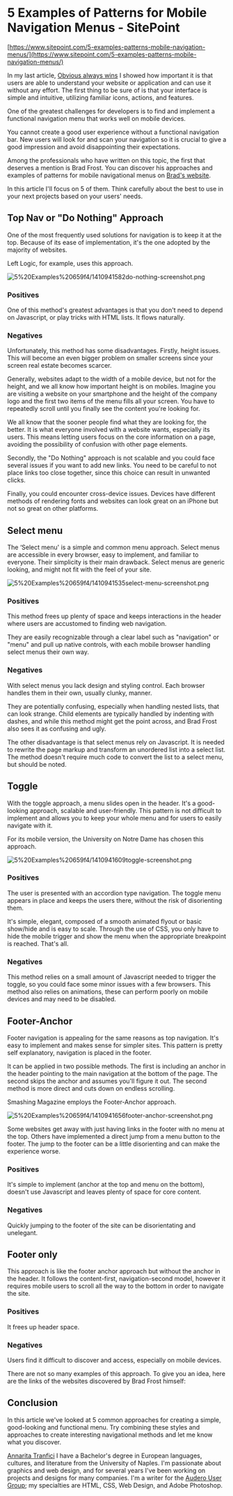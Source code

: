 # 5 Examples of Patterns for Mobile Navigation Menus - SitePoint

[https://www.sitepoint.com/5-examples-patterns-mobile-navigation-menus/](https://www.sitepoint.com/5-examples-patterns-mobile-navigation-menus/)

In my last article, [Obvious always wins](https://www.sitepoint.com/obvious-design-always-wins/) I showed how important it is that users are able to understand your website or application and can use it without any effort. The first thing to be sure of is that your interface is simple and intuitive, utilizing familiar icons, actions, and features.

One of the greatest challenges for developers is to find and implement a functional navigation menu that works well on mobile devices.

You cannot create a good user experience without a functional navigation bar. New users will look for and scan your navigation so it is crucial to give a good impression and avoid disappointing their expectations.

Among the professionals who have written on this topic, the first that deserves a mention is Brad Frost. You can discover his approaches and examples of patterns for mobile navigational menus on [Brad's website](http://bradfrostweb.com/blog/web/responsive-nav-patterns/#footer-only).

In this article I'll focus on 5 of them. Think carefully about the best to use in your next projects based on your users' needs.

## Top Nav or "Do Nothing" Approach

One of the most frequently used solutions for navigation is to keep it at the top. Because of its ease of implementation, it's the one adopted by the majority of websites.

Left Logic, for example, uses this approach.

![5%20Examples%20659f4/1410941582do-nothing-screenshot.png](5%20Examples%20659f4/1410941582do-nothing-screenshot.png)

### Positives

One of this method's greatest advantages is that you don't need to depend on Javascript, or play tricks with HTML lists. It flows naturally.

### Negatives

Unfortunately, this method has some disadvantages. Firstly, height issues. This will become an even bigger problem on smaller screens since your screen real estate becomes scarcer.

Generally, websites adapt to the width of a mobile device, but not for the height, and we all know how important height is on mobiles. Imagine you are visiting a website on your smartphone and the height of the company logo and the first two items of the menu fills all your screen. You have to repeatedly scroll until you finally see the content you're looking for.

We all know that the sooner people find what they are looking for, the better. It is what everyone involved with a website wants, especially its users. This means letting users focus on the core information on a page, avoiding the possibility of confusion with other page elements.

Secondly, the "Do Nothing" approach is not scalable and you could face several issues if you want to add new links. You need to be careful to not place links too close together, since this choice can result in unwanted clicks.

Finally, you could encounter cross-device issues. Devices have different methods of rendering fonts and websites can look great on an iPhone but not so great on other platforms.

## Select menu

The ‘Select menu' is a simple and common menu approach. Select menus are accessible in every browser, easy to implement, and familiar to everyone. Their simplicity is their main drawback. Select menus are generic looking, and might not fit with the feel of your site.

![5%20Examples%20659f4/1410941535select-menu-screenshot.png](5%20Examples%20659f4/1410941535select-menu-screenshot.png)

### Positives

This method frees up plenty of space and keeps interactions in the header where users are accustomed to finding web navigation.

They are easily recognizable through a clear label such as "navigation" or "menu" and pull up native controls, with each mobile browser handling select menus their own way.

### Negatives

With select menus you lack design and styling control. Each browser handles them in their own, usually clunky, manner.

They are potentially confusing, especially when handling nested lists, that can look strange. Child elements are typically handled by indenting with dashes, and while this method might get the point across, and Brad Frost also sees it as confusing and ugly.

The other disadvantage is that select menus rely on Javascript. It is needed to rewrite the page markup and transform an unordered list into a select list. The method doesn't require much code to convert the list to a select menu, but should be noted.

## Toggle

With the toggle approach, a menu slides open in the header. It's a good-looking approach, scalable and user-friendly. This pattern is not difficult to implement and allows you to keep your whole menu and for users to easily navigate with it.

For its mobile version, the University on Notre Dame has chosen this approach.

![5%20Examples%20659f4/1410941609toggle-screenshot.png](5%20Examples%20659f4/1410941609toggle-screenshot.png)

### Positives

The user is presented with an accordion type navigation. The toggle menu appears in place and keeps the users there, without the risk of disorienting them.

It's simple, elegant, composed of a smooth animated flyout or basic show/hide and is easy to scale. Through the use of CSS, you only have to hide the mobile trigger and show the menu when the appropriate breakpoint is reached. That's all.

### Negatives

This method relies on a small amount of Javascript needed to trigger the toggle, so you could face some minor issues with a few browsers. This method also relies on animations, these can perform poorly on mobile devices and may need to be disabled.

## Footer-Anchor

Footer navigation is appealing for the same reasons as top navigation. It's easy to implement and makes sense for simpler sites. This pattern is pretty self explanatory, navigation is placed in the footer.

It can be applied in two possible methods. The first is including an anchor in the header pointing to the main navigation at the bottom of the page. The second skips the anchor and assumes you'll figure it out. The second method is more direct and cuts down on endless scrolling.

Smashing Magazine employs the Footer-Anchor approach.

![5%20Examples%20659f4/1410941656footer-anchor-screenshot.png](5%20Examples%20659f4/1410941656footer-anchor-screenshot.png)

Some websites get away with just having links in the footer with no menu at the top. Others have implemented a direct jump from a menu button to the footer. The jump to the footer can be a little disorienting and can make the experience worse.

### Positives

It's simple to implement (anchor at the top and menu on the bottom), doesn't use Javascript and leaves plenty of space for core content.

### Negatives

Quickly jumping to the footer of the site can be disorientating and unelegant.

## Footer only

This approach is like the footer anchor approach but without the anchor in the header. It follows the content-first, navigation-second model, however it requires mobile users to scroll all the way to the bottom in order to navigate the site.

### Positives

It frees up header space.

### Negatives

Users find it difficult to discover and access, especially on mobile devices.

There are not so many examples of this approach. To give you an idea, here are the links of the websites discovered by Brad Frost himself:

## Conclusion

In this article we've looked at 5 common approaches for creating a simple, good-looking and functional menu. Try combining these styles and approaches to create interesting navigational methods and let me know what you discover.

[Annarita Tranfici](https://www.sitepoint.com/author/atranfici/)
I have a Bachelor's degree in European languages, cultures, and literature from the University of Naples. I'm passionate about graphics and web design, and for several years I've been working on projects and designs for many companies. I'm a writer for the [Audero User Group](http://ug.audero.it/); my specialties are HTML, CSS, Web Design, and Adobe Photoshop.
